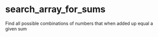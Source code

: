 search_array_for_sums
=====================

Find all possible combinations of numbers that when added up equal a given sum